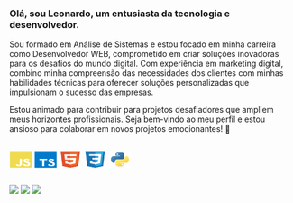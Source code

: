 <h3>Olá, sou Leonardo, um entusiasta da tecnologia e desenvolvedor.</h3>
<p>Sou formado em Análise de Sistemas e estou focado em minha carreira como Desenvolvedor WEB, comprometido em criar soluções inovadoras para os desafios do mundo digital. Com experiência em marketing digital, combino minha compreensão das necessidades dos clientes com minhas habilidades técnicas para oferecer soluções personalizadas que impulsionam o sucesso das empresas.</p>
<p>Estou animado para contribuir para projetos desafiadores que ampliem meus horizontes profissionais. Seja bem-vindo ao meu perfil e estou ansioso para colaborar em novos projetos emocionantes! <span class="emoji">🚀</span></p>

<div style="display: inline_block"><br>
  <img align="center" alt="leonardo_suffi-Js" height="30" width="40" src="https://raw.githubusercontent.com/devicons/devicon/master/icons/javascript/javascript-plain.svg">
  <img align="center" alt="leonardo_suffi-Ts" height="30" width="40" src="https://raw.githubusercontent.com/devicons/devicon/master/icons/typescript/typescript-plain.svg">
  <img align="center" alt="leonardo_suffi-HTML" height="30" width="40" src="https://raw.githubusercontent.com/devicons/devicon/master/icons/html5/html5-original.svg">
  <img align="center" alt="leonardo_suffi-CSS" height="30" width="40" src="https://raw.githubusercontent.com/devicons/devicon/master/icons/css3/css3-original.svg">
  <img align="center" alt="leonardo_suffi-Python" height="30" width="40" src="https://raw.githubusercontent.com/devicons/devicon/master/icons/python/python-original.svg">
</div>
  
  ##
 
<div> 
  <a href="https://www.instagram.com/leonardo_suffi/" target="_blank"><img src="https://img.shields.io/badge/-Instagram-%23E4405F?style=for-the-badge&logo=instagram&logoColor=white" target="_blank"></a>
  <a href = "leonardo.fco123@gmail.com"><img src="https://img.shields.io/badge/-Gmail-%23333?style=for-the-badge&logo=gmail&logoColor=white" target="_blank"></a>
  <a href="https://www.linkedin.com/in/leonardo-francisco-817568225/" target="_blank"><img src="https://img.shields.io/badge/-LinkedIn-%230077B5?style=for-the-badge&logo=linkedin&logoColor=white" target="_blank"></a> 
</div>
